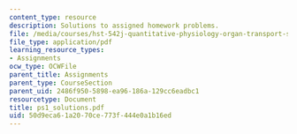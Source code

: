 ```yaml
---
content_type: resource
description: Solutions to assigned homework problems.
file: /media/courses/hst-542j-quantitative-physiology-organ-transport-systems-spring-2004/50d9eca61a2070ce773f444e0a1b16ed_ps1_solutions.pdf
file_type: application/pdf
learning_resource_types:
- Assignments
ocw_type: OCWFile
parent_title: Assignments
parent_type: CourseSection
parent_uid: 2486f950-5898-ea96-186a-129cc6eadbc1
resourcetype: Document
title: ps1_solutions.pdf
uid: 50d9eca6-1a20-70ce-773f-444e0a1b16ed
---
```

